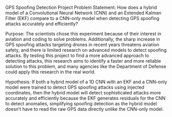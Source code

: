 GPS Spoofing Detection Project
Problem Statement:
How does a hybrid model of a Convolutional Neural Network (CNN) and an Extended Kalman Filter (EKF) compare to a CNN-only model when detecting GPS spoofing attacks accurately and efficiently?

Purpose:
The scientists chose this experiment because of their interest in aviation and coding to solve problems. Additionally, the sharp increase in GPS spoofing attacks targeting drones in recent years threatens aviation safety, and there is limited research on advanced models to detect spoofing attacks. By testing this project to find a more advanced approach to detecting attacks, this research aims to identify a faster and more reliable solution to this problem, and many agencies like the Department of Defense could apply this research in the real world.

Hypothesis:
If both a hybrid model of a 1D CNN with an EKF and a CNN-only model were trained to detect GPS spoofing attacks using injected coordinates, then the hybrid model will detect sophisticated attacks more accurately and efficiently because the EKF generates residuals for the CNN to detect anomalies, simplifying spoofing detection as the hybrid model doesn’t have to read the raw GPS data directly unlike the CNN-only model.

